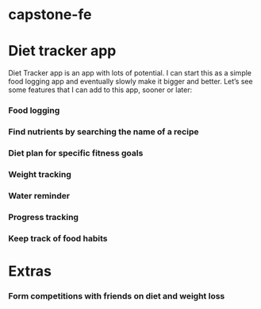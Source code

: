 # capstone-fe

# Diet tracker app

Diet Tracker app is an app with lots of potential. I can start this as a simple food logging app and eventually slowly make it bigger and better. Let’s see some features that I can add to this app, sooner or later:

### Food logging

### Find nutrients by searching the name of a recipe

### Diet plan for specific fitness goals

### Weight tracking

### Water reminder

### Progress tracking

### Keep track of food habits

# Extras

### Form competitions with friends on diet and weight loss
